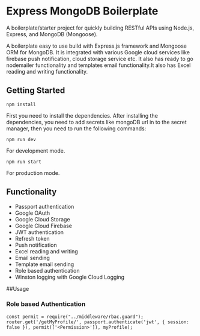 # Express MongoDB Boilerplate

A boilerplate/starter project for quickly building RESTful APIs using Node.js, Express, and MongoDB (Mongoose).

A boilerplate easy to use build with Express.js framework and Mongoose ORM for MongoDB. It is integrated with various
Google cloud services like firebase push notification, cloud storage service etc. It also has ready to go nodemailer
functionality and templates email functionality.It also has Excel reading and writing functionality.

## Getting Started
```
npm install
```
First you need to install the dependencies. After installing the dependencies, you need to add secrets like mongoDB url in to the secret manager, then you need to run the following commands:
 
```
npm run dev
```

For development mode.

```
npm run start
```

For production mode.

## Functionality

- Passport authentication
- Google OAuth
- Google Cloud Storage
- Google Cloud Firebase
- JWT authentication
- Refresh token
- Push notification
- Excel reading and writing
- Email sending
- Template email sending
- Role based authentication
- Winston logging with Google Cloud Logging

##Usage

### Role based Authentication
```
const permit = require("../middleware/rbac.guard");
router.get('/getMyProfile/', passport.authenticate('jwt', { session: false }), permit(['<Permission>']), myProfile);
```
